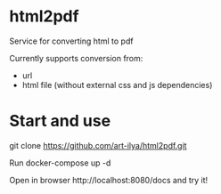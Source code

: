 # html2pdf
Service for converting html to pdf

Currently supports conversion from:
 - url
 - html file (without external css and js dependencies)

# Start and use
git clone https://github.com/art-ilya/html2pdf.git

Run docker-compose up -d

Open in browser http://localhost:8080/docs and try it!


